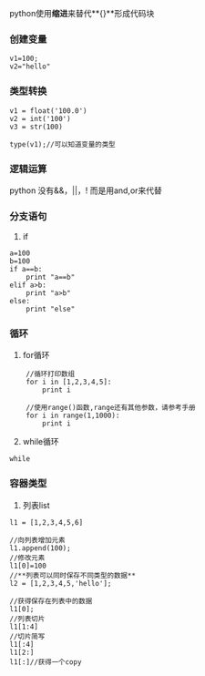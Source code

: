 python使用**缩进**来替代**{}**形成代码块


### 创建变量

```
v1=100;
v2="hello"
```

### 类型转换

```
v1 = float('100.0')
v2 = int('100')
v3 = str(100)

type(v1);//可以知道变量的类型
```

### 逻辑运算

python 没有&&，||，!
而是用and,or来代替

### 分支语句

1. if
```
a=100
b=100
if a==b:
    print "a==b"
elif a>b:
    print "a>b"
else:
    print "else"

```

### 循环

1. for循环
```
    //循环打印数组
    for i in [1,2,3,4,5]:
        print i
        
    //使用range()函数,range还有其他参数，请参考手册
    for i in range(1,1000):
        print i
```

2. while循环

`while`

### 容器类型

1. 列表list


```
l1 = [1,2,3,4,5,6]

//向列表增加元素
l1.append(100);
//修改元素
l1[0]=100
//**列表可以同时保存不同类型的数据**
l2 = [1,2,3,4,5,'hello'];

//获得保存在列表中的数据
l1[0];
//列表切片
l1[1:4]
//切片简写
l1[:4]
l1[2:]
l1[:]//获得一个copy
```




